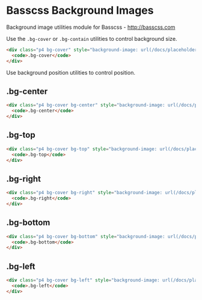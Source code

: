 # Basscss Background Images

Background image utilities module for Basscss - http://basscss.com

Use the `.bg-cover` or `.bg-contain` utilities to control background size.

```html
<div class="p4 bg-cover" style="background-image: url(/docs/placeholder.svg)">
  <code>.bg-cover</code>
</div>
```

Use background position utilities to control position.

## .bg-center
```html
<div class="p4 bg-cover bg-center" style="background-image: url(/docs/placeholder.svg)">
  <code>.bg-center</code>
</div>
```

## .bg-top
```html
<div class="p4 bg-cover bg-top" style="background-image: url(/docs/placeholder.svg)">
  <code>.bg-top</code>
</div>
```

## .bg-right
```html
<div class="p4 bg-cover bg-right" style="background-image: url(/docs/placeholder.svg)">
  <code>.bg-right</code>
</div>
```

## .bg-bottom
```html
<div class="p4 bg-cover bg-bottom" style="background-image: url(/docs/placeholder.svg)">
  <code>.bg-bottom</code>
</div>
```

## .bg-left
```html
<div class="p4 bg-cover bg-left" style="background-image: url(/docs/placeholder.svg)">
  <code>.bg-left</code>
</div>
```

